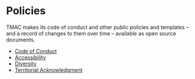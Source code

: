 # Policies

TMAC makes its code of conduct and other public policies and templates – and a record of changes to them over time – available as open source documents.

* [Code of Conduct](coc.md)
* [Accessibility](accessibility.md)
* [Diversity](diversity.md)
* [Territorial Acknowledgment](territorial-acknowledgment.md)

